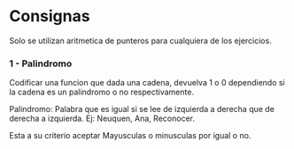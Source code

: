 # Consignas

Solo se utilizan aritmetica de punteros para cualquiera de los ejercicios.

### 1 - Palindromo
Codificar una funcion que dada una cadena, devuelva 1 o 0 dependiendo si la cadena es un palindromo o no respectivamente.

Palindromo: Palabra que es igual si se lee de izquierda a derecha que de derecha a izquierda. Ej: Neuquen, Ana, Reconocer.

Esta a su criterio aceptar Mayusculas o minusculas por igual o no.
